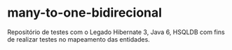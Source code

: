 # many-to-one-bidirecional

Repositório de testes com o Legado Hibernate 3, Java 6, HSQLDB com fins de realizar testes no mapeamento das entidades.
